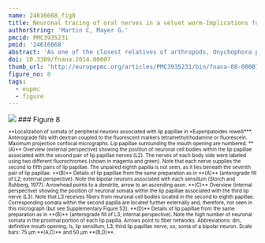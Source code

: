 ```yaml
---
name: 24616668_fig8
title: Neuronal tracing of oral nerves in a velvet worm-Implications for the evolution of the ecdysozoan brain.
authorString: 'Martin C, Mayer G.'
pmcid: PMC3935231
pmid: '24616668'
abstract: 'As one of the closest relatives of arthropods, Onychophora plays an important role in understanding the evolution of arthropod body plans. Currently there is controversy surrounding the evolution of the brain among the ecdysozoan clades, which shows a collar-shaped, circumoral organization in cycloneuralians but a ganglionic architecture in panarthropods. Based on the innervation pattern of lip papillae surrounding the mouth, the onychophoran brain has been interpreted as a circumoral ring, suggesting that this organization is an ancestral feature of Ecdysozoa. However, this interpretation is inconsistent with other published data. To explore the evolutionary origin of the onychophoran mouth and to shed light on the evolution of the ecdysozoan brains, we analyzed the innervation pattern and morphogenesis of the oral lip papillae in the onychophoran Euperipatoides rowelli using DNA labeling, immunocytochemistry, and neuronal tracing techniques. Our morphogenetic data revealed that the seven paired and one unpaired oral lip papillae arise from three anterior-most body segments. Retrograde fills show that only the first and the third nerves supplying the lip papillae are associated with cell bodies within the brain, whereas the second nerve exclusively receives fibers from somata of peripheral neurons located in the lip papillae. According to our anterograde fills and immunocytochemical data, the first nerve supplies the anterior-most pair of lip papillae, whereas the second and the third nerves are associated with the second to fifth and second to eighth lip papillae, respectively. These data suggest that the lip papillae of E. rowelli are mainly innervated by the proto- and deutocerebrum, whereas there are only a few additional cell bodies situated posterior to the brain. According to these findings, the overall innervation pattern of the oral lip papillae in E. rowelli is incompatible with the interpretation of the onychophoran brain as a modified circumoral ring.'
doi: 10.3389/fnana.2014.00007
thumb_url: 'http://europepmc.org/articles/PMC3935231/bin/fnana-08-00007-g0008.gif'
figure_no: 8
tags:
  - eupmc
  - figure
---
```

<img src='http://europepmc.org/articles/PMC3935231/bin/fnana-08-00007-g0008.jpg' style='max-height: 300px'>
### Figure 8
<p style='font-size: 10px;'>**Localization of somata of peripheral neurons associated with lip papillae in *Euperipatoides rowelli***. Anterograde fills with dextran coupled to the fluorescent markers tetramethylrhodamine or fluorescein. Maximum projection confocal micrographs. Lip papillae surrounding the mouth opening are numbered. **(A)** Overview (external perspective) showing the position of neuronal cell bodies within the lip papillae associated with the second pair of lip papillae nerves (L2). The nerves of each body side were labeled using two different fluorochromes (shown in magenta and green). Note that each nerve supplies the second to fifth pairs of lip papillae. The unpaired eighth papilla is not seen, as it lies beneath the seventh pair of lip papillae. **(B)** Details of lip papillae from the same preparation as in **(A)** (anterograde fill of L2; external perspective). Note the bipolar neurons associated with each sensillum (Storch and Ruhberg, <xref rid="B42" ref-type="bibr">1977</xref>). Arrowhead points to a dendrite, arrow to an ascending axon. **(C)** Overview (internal perspective) showing the position of neuronal somata within the lip papillae associated with the third lip nerve (L3). Note that L3 receives fibers from neuronal cell bodies located in the second to eighth papillae. Corresponding somata within the second papilla are located further externally and, therefore, not seen in this micrograph (but see Supplementary Figure <xref ref-type="supplementary-material" rid="SM3">S3</xref>). **(D)** Details of lip papillae from the same preparation as in **(B)** (anterograde fill of L3; internal perspective). Note the high number of neuronal somata in the proximal portion of each lip papilla. Arrows point to fiber networks. Abbreviations: dm, definitive mouth opening; ls, lip sensillum; L3, third lip papillae nerve, so; soma of a bipolar neuron. Scale bars: 75 μm **(A,C)** and 50 μm **(B,D)**.</p>